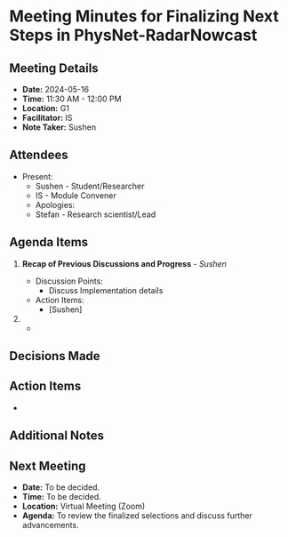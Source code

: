 # Meeting Minutes for Finalizing Next Steps in PhysNet-RadarNowcast

## Meeting Details

- **Date:** 2024-05-16
- **Time:** 11:30 AM - 12:00 PM
- **Location:** G1
- **Facilitator:** IS
- **Note Taker:** Sushen

## Attendees

- Present:
  - Sushen - Student/Researcher
  - IS - Module Convener
  - Apologies:
  - Stefan -  Research scientist/Lead

## Agenda Items

1. **Recap of Previous Discussions and Progress** - _Sushen_
   - Discussion Points:
     - Discuss Implementation details
   - Action Items:
      - [Sushen] 


2.  -
## Decisions Made



## Action Items
- 

## Additional Notes


## Next Meeting

- **Date:** To be decided.
- **Time:** To be decided.
- **Location:** Virtual Meeting (Zoom)
- **Agenda:** To review the finalized selections and discuss further advancements.
